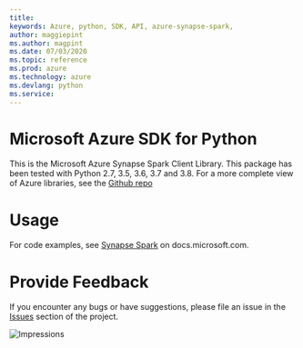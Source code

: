 ```yaml
---
title: 
keywords: Azure, python, SDK, API, azure-synapse-spark, 
author: maggiepint
ms.author: magpint
ms.date: 07/03/2020
ms.topic: reference
ms.prod: azure
ms.technology: azure
ms.devlang: python
ms.service: 
---
```


# Microsoft Azure SDK for Python

This is the Microsoft Azure Synapse Spark Client Library.
This package has been tested with Python 2.7, 3.5, 3.6, 3.7 and 3.8.
For a more complete view of Azure libraries, see the [Github repo](https://github.com/Azure/azure-sdk-for-python/)


# Usage

For code examples, see [Synapse Spark](https://docs.microsoft.com/python/api/overview/azure/)
on docs.microsoft.com.


# Provide Feedback

If you encounter any bugs or have suggestions, please file an issue in the
[Issues](https://github.com/Azure/azure-sdk-for-python/issues)
section of the project.


![Impressions](https://azure-sdk-impressions.azurewebsites.net/api/impressions/azure-sdk-for-python%2Fazure-synapse-spark%2FREADME.png)

